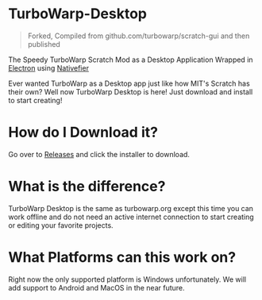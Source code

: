 # TurboWarp-Desktop
> Forked, Compiled from github.com/turbowarp/scratch-gui and then published

The Speedy TurboWarp Scratch Mod as a Desktop Application Wrapped in [Electron][2] using [Nativefier][3]

Ever wanted TurboWarp as a Desktop app just like how MIT's Scratch has their own? Well now TurboWarp Desktop is here!
Just download and install to start creating!

# How do I Download it?

Go over to [Releases][1] and click the installer to download.

# What is the difference?

TurboWarp Desktop is the same as turbowarp.org except this time you can work offline and do not 
need an active internet connection to start creating or editing your favorite projects.

# What Platforms can this work on?

Right now the only supported platform is Windows unfortunately.
We will add support to Android and MacOS in the near future.

[1]: http://github.com/AlexDev404/TurboWarp-Desktop/releases/
[2]: http://electronjs.org
[3]: http://github.com/jiahaog/nativefier
